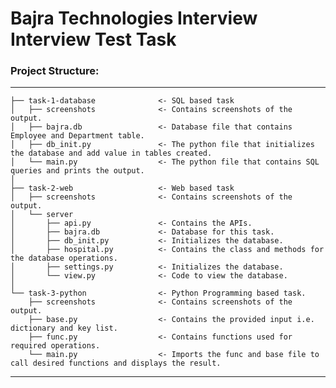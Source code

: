 # Bajra Technologies Interview Interview Test Task

### Project Structure:
------------

    ├── task-1-database              <- SQL based task
    │   ├── screenshots              <- Contains screenshots of the output.
    │   ├── bajra.db                 <- Database file that contains Employee and Department table.
    │   ├── db_init.py               <- The python file that initializes the database and add value in tables created.
    │   └── main.py                  <- The python file that contains SQL queries and prints the output.
    │
    ├── task-2-web                   <- Web based task
    │   ├── screenshots              <- Contains screenshots of the output.
    │   └── server
    │       ├── api.py               <- Contains the APIs.
    │       ├── bajra.db             <- Database for this task.
    │       ├── db_init.py           <- Initializes the database.
    │       ├── hospital.py          <- Contains the class and methods for the database operations.
    │       ├── settings.py          <- Initializes the database.
    │       └── view.py              <- Code to view the database.
    │
    └── task-3-python                <- Python Programming based task.
        ├── screenshots              <- Contains screenshots of the output.
        ├── base.py                  <- Contains the provided input i.e. dictionary and key list.
        ├── func.py                  <- Contains functions used for required operations.
        └── main.py                  <- Imports the func and base file to call desired functions and displays the result.

--------